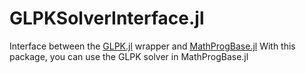 GLPKSolverInterface.jl
======================

Interface between the [GLPK.jl] wrapper and [MathProgBase.jl]
With this package, you can use the GLPK solver in MathProgBase.jl

[GLPK.jl]: https://github.com/carlobaldassi/GLPK.jl
[MathProgBase.jl]: https://github.com/mlubin/MathProgBase.jl]

